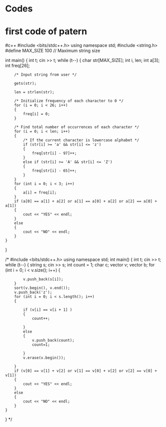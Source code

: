 # Codes
# first code of patern
#c++
#include <bits/stdc++.h>
using namespace std;
#include <string.h>
#define MAX_SIZE 100 // Maximum string size

int main()
{
    int t;
    cin >> t;
    while (t--)
    {
        char str[MAX_SIZE];
        int i, len;
        int a[3];
        int freq[26];

        /* Input string from user */

        gets(str);

        len = strlen(str);

        /* Initialize frequency of each character to 0 */
        for (i = 0; i < 26; i++)
        {
            freq[i] = 0;
        }

        /* Find total number of occurrences of each character */
        for (i = 0; i < len; i++)
        {
            /* If the current character is lowercase alphabet */
            if (str[i] >= 'a' && str[i] <= 'z')
            {
                freq[str[i] - 97]++;
            }
            else if (str[i] >= 'A' && str[i] <= 'Z')
            {
                freq[str[i] - 65]++;
            }
        }
        for (int i = 0; i < 3; i++)
        {
            a[i] = freq[i];
        }
        if (a[0] == a[1] + a[2] or a[1] == a[0] + a[2] or a[2] == a[0] + a[1])
        {
            cout << "YES" << endl;
        }
        else
        {
            cout << "NO" << endl;
        }
    }
}

/* #include <bits/stdc++.h>
using namespace std;
int main()
{
    int t;
    cin >> t;
    while (t--)
    {
        string s;
        cin >> s;
        int count = 1;
        char c;
        vector<char> v;
        vector<int> b;
        for (int i = 0; i < v.size(); i++)
        {

            v.push_back(s[i]);
        }
        sort(v.begin(), v.end());
        v.push_back('z');
        for (int i = 0; i < s.length(); i++)
        {
            
            if (v[i] == v[i + 1] )
            {
                count++;
                
            }
            else
            {
                v.push_back(count);
                count=1;
               
            }
            v.erase(v.begin());
           
        }
        if (v[0] == v[1] + v[2] or v[1] == v[0] + v[2] or v[2] == v[0] + v[1])
        {
            cout << "YES" << endl;
        }
        else
        {
            cout << "NO" << endl;
        }
    }
} */
